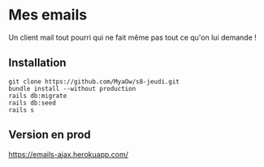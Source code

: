 # Mes emails

Un client mail tout pourri qui ne fait même pas tout ce qu'on lui demande !

## Installation

`git clone https://github.com/MyaOw/s8-jeudi.git`<br/>
`bundle install --without production`<br/>
`rails db:migrate`<br/>
`rails db:seed`<br/>
`rails s`

## Version en prod

<https://emails-ajax.herokuapp.com/>